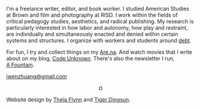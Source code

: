 I'm a freelance writer, editor, and book worker. I studied American Studies at Brown and film and photography at RISD. I work within the fields of critical pedagogy studies, aesthetics, and radical publishing. My research is particularly interested in how labor and autonomy, how play and restraint, are individually and simultaneously enacted and denied within certain systems and structures. I organize with workers and students around [debt](https://debtcollective.org/).   

For fun, I try and collect things on my [Are.na](https://www.are.na/wen-z). And watch movies that I write about on my blog, [Code Unknown](https://code-unknown.com/). There's also the newsletter I run, [A&nbsp;Fountain](https://afountain.substack.com/).

jwenzhuang@gmail.com

<p style="text-align: center;">¤</p>

Website design by [Theïa Flynn](https://rangement.github.io) and [Tiger Dingsun](https://www.tiger.exposed).
